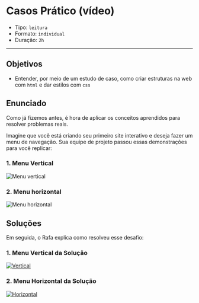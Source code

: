 # Casos Prático (vídeo)

- Tipo: `leitura`
- Formato: `individual`
- Duração: `2h`

***

## Objetivos

- Entender, por meio de um estudo de caso, como criar estruturas na web com
  `html` e dar estilos com `css`

## Enunciado

Como já fizemos antes, é hora de aplicar os conceitos aprendidos para resolver
problemas reais.

Imagine que você está criando seu primeiro site interativo e deseja fazer um
menu de navegação. Sua equipe de projeto passou essas demonstrações para você
replicar:

### 1. Menu Vertical

![Menu vertical](https://user-images.githubusercontent.com/11894994/57671812-b66ef480-75eb-11e9-8c72-802872bfa5df.gif)

### 2. Menu horizontal

![Menu horizontal](https://user-images.githubusercontent.com/11894994/57671833-c8509780-75eb-11e9-9621-c0b1de81e027.gif)

## Soluções

Em seguida, o Rafa explica como resolveu esse desafio:

### 1. Menu Vertical da Solução

[![Vertical](https://img.youtube.com/vi/pQcWM9p65EA/0.jpg)](https://www.youtube.com/watch?v=pQcWM9p65EA)

### 2. Menu Horizontal da Solução

[![Horizontal](https://img.youtube.com/vi/Tyd-iCYSIsw/0.jpg)](https://www.youtube.com/watch?v=Tyd-iCYSIsw)
